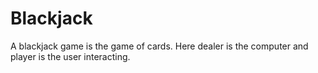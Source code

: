 # Blackjack
A blackjack game is the game of cards. Here dealer is the computer and player is the user interacting.
